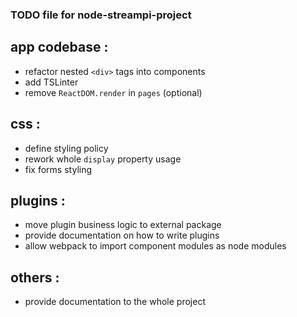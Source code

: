 ### TODO file for node-streampi-project

## __app codebase :__
 - refactor nested `<div>` tags into components
 - add TSLinter
 - remove `ReactDOM.render` in `pages` (optional)

## __css :__
 - define styling policy
 - rework whole `display` property usage
 - fix forms styling

## __plugins :__
 - move plugin business logic to external package
 - provide documentation on how to write plugins
 - allow webpack to import component modules as node modules

## __others :__
 - provide documentation to the whole project